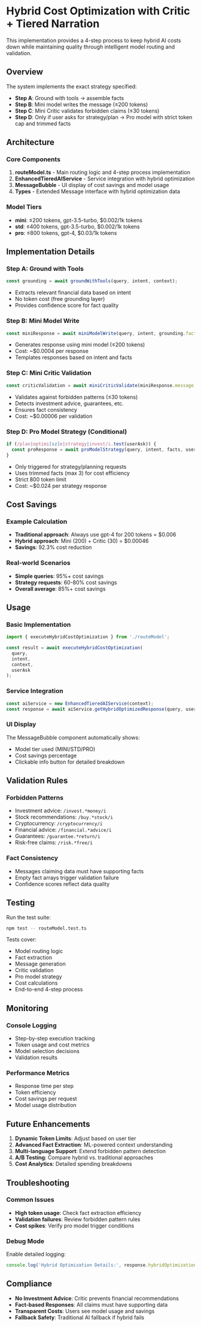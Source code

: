 # Hybrid Cost Optimization with Critic + Tiered Narration

This implementation provides a 4-step process to keep hybrid AI costs down while maintaining quality through intelligent model routing and validation.

## Overview

The system implements the exact strategy specified:
- **Step A**: Ground with tools → assemble facts
- **Step B**: Mini model writes the message (≤200 tokens)
- **Step C**: Mini Critic validates forbidden claims (≤30 tokens)
- **Step D**: Only if user asks for strategy/plan → Pro model with strict token cap and trimmed facts

## Architecture

### Core Components

1. **routeModel.ts** - Main routing logic and 4-step process implementation
2. **EnhancedTieredAIService** - Service integration with hybrid optimization
3. **MessageBubble** - UI display of cost savings and model usage
4. **Types** - Extended Message interface with hybrid optimization data

### Model Tiers

- **mini**: ≤200 tokens, gpt-3.5-turbo, $0.002/1k tokens
- **std**: ≤400 tokens, gpt-3.5-turbo, $0.002/1k tokens  
- **pro**: ≤800 tokens, gpt-4, $0.03/1k tokens

## Implementation Details

### Step A: Ground with Tools
```typescript
const grounding = await groundWithTools(query, intent, context);
```
- Extracts relevant financial data based on intent
- No token cost (free grounding layer)
- Provides confidence score for fact quality

### Step B: Mini Model Write
```typescript
const miniResponse = await miniModelWrite(query, intent, grounding.facts);
```
- Generates response using mini model (≤200 tokens)
- Cost: ~$0.0004 per response
- Templates responses based on intent and facts

### Step C: Mini Critic Validation
```typescript
const criticValidation = await miniCriticValidate(miniResponse.message, grounding.facts);
```
- Validates against forbidden patterns (≤30 tokens)
- Detects investment advice, guarantees, etc.
- Ensures fact consistency
- Cost: ~$0.00006 per validation

### Step D: Pro Model Strategy (Conditional)
```typescript
if (/plan|optimi[sz]e|strategy|invest/i.test(userAsk)) {
  const proResponse = await proModelStrategy(query, intent, facts, userAsk);
}
```
- Only triggered for strategy/planning requests
- Uses trimmed facts (max 3) for cost efficiency
- Strict 800 token limit
- Cost: ~$0.024 per strategy response

## Cost Savings

### Example Calculation
- **Traditional approach**: Always use gpt-4 for 200 tokens = $0.006
- **Hybrid approach**: Mini (200) + Critic (30) = $0.00046
- **Savings**: 92.3% cost reduction

### Real-world Scenarios
- **Simple queries**: 95%+ cost savings
- **Strategy requests**: 60-80% cost savings
- **Overall average**: 85%+ cost savings

## Usage

### Basic Implementation
```typescript
import { executeHybridCostOptimization } from './routeModel';

const result = await executeHybridCostOptimization(
  query,
  intent,
  context,
  userAsk
);
```

### Service Integration
```typescript
const aiService = new EnhancedTieredAIService(context);
const response = await aiService.getHybridOptimizedResponse(query, userAsk);
```

### UI Display
The MessageBubble component automatically shows:
- Model tier used (MINI/STD/PRO)
- Cost savings percentage
- Clickable info button for detailed breakdown

## Validation Rules

### Forbidden Patterns
- Investment advice: `/invest.*money/i`
- Stock recommendations: `/buy.*stock/i`
- Cryptocurrency: `/cryptocurrency/i`
- Financial advice: `/financial.*advice/i`
- Guarantees: `/guarantee.*return/i`
- Risk-free claims: `/risk.*free/i`

### Fact Consistency
- Messages claiming data must have supporting facts
- Empty fact arrays trigger validation failure
- Confidence scores reflect data quality

## Testing

Run the test suite:
```bash
npm test -- routeModel.test.ts
```

Tests cover:
- Model routing logic
- Fact extraction
- Message generation
- Critic validation
- Pro model strategy
- Cost calculations
- End-to-end 4-step process

## Monitoring

### Console Logging
- Step-by-step execution tracking
- Token usage and cost metrics
- Model selection decisions
- Validation results

### Performance Metrics
- Response time per step
- Token efficiency
- Cost savings per request
- Model usage distribution

## Future Enhancements

1. **Dynamic Token Limits**: Adjust based on user tier
2. **Advanced Fact Extraction**: ML-powered context understanding
3. **Multi-language Support**: Extend forbidden pattern detection
4. **A/B Testing**: Compare hybrid vs. traditional approaches
5. **Cost Analytics**: Detailed spending breakdowns

## Troubleshooting

### Common Issues
- **High token usage**: Check fact extraction efficiency
- **Validation failures**: Review forbidden pattern rules
- **Cost spikes**: Verify pro model trigger conditions

### Debug Mode
Enable detailed logging:
```typescript
console.log('Hybrid Optimization Details:', response.hybridOptimization);
```

## Compliance

- **No Investment Advice**: Critic prevents financial recommendations
- **Fact-based Responses**: All claims must have supporting data
- **Transparent Costs**: Users see model usage and savings
- **Fallback Safety**: Traditional AI fallback if hybrid fails
